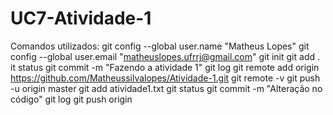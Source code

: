 # UC7-Atividade-1
Comandos utilizados:
git config --global user.name "Matheus Lopes"
git config --global user.email "matheuslopes.ufrrj@gmail.com"
git init
git add .
it status
git commit -m "Fazendo a atividade 1"
git log
git remote add origin https://github.com/Matheussilvalopes/Atividade-1.git
git remote -v
git push -u origin master
git add atividade1.txt
git status
git commit -m "Alteração no código"
git log
git push origin
